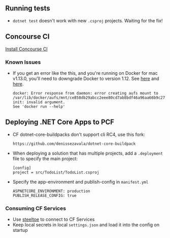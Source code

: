 ## Running tests

- `dotnet test` doesn't work with new `.csproj` projects. Waiting for the fix!

## Concourse CI

[Install Concourse CI](http://concourse.ci/installing.html)

### Known Issues
- If you get an error like the this, and you're running on Docker for mac v1.13.0, you'll need to downgrade Docker to version 1.12. See [here](https://github.com/concourse/concourse/issues/927) and [here](https://github.com/concourse/concourse/issues/896).
  ```
  docker: Error response from daemon: error creating aufs mount to /var/lib/docker/aufs/mnt/ce858db29abcc2eee80cd7ab8bdf46a96aa66b9c279f2993446937b01d19ae18-init: invalid argument.
  See 'docker run --help'
  ```

## Deploying .NET Core Apps to PCF

- CF dotnet-core-buildpacks don't support cli RC4, use this fork:
  ```
  https://github.com/denissezavala/dotnet-core-buildpack
  ```
- When deploying a solution that has multiple projects, add a `.deployment` file to specify the main project: 
  ```
  [config]
  project = src/TodoList/TodoList.csproj
  ```
- Specify the app-environment and publish-config in `manifest.yml`
  ```
  ASPNETCORE_ENVIRONMENT: production
  PUBLISH_RELEASE_CONFIG: true
  ```

### Consuming CF Services
- Use [steeltoe](https://steeltoe.io/) to connect to CF Services
- Keep local secrets in local `settings.json` and load it into the config on startup
